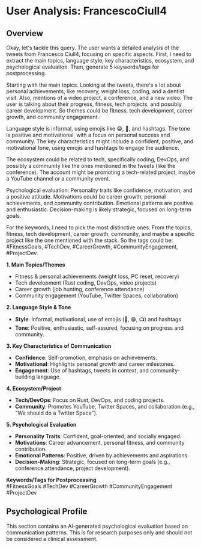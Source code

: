 # User Analysis: FrancescoCiull4

## Overview

<think>
Okay, let's tackle this query. The user wants a detailed analysis of the tweets from Francesco Ciull4, focusing on specific aspects. First, I need to extract the main topics, language style, key characteristics, ecosystem, and psychological evaluation. Then, generate 5 keywords/tags for postprocessing.

Starting with the main topics. Looking at the tweets, there's a lot about personal achievements, like recovery, weight loss, coding, and a dentist visit. Also, mentions of a video project, a conference, and a new video. The user is talking about their progress, fitness, tech projects, and possibly career development. So themes could be fitness, tech development, career growth, and community engagement.

Language style is informal, using emojis like 😁, 🎉, and hashtags. The tone is positive and motivational, with a focus on personal success and community. The key characteristics might include a confident, positive, and motivational tone, using emojis and hashtags to engage the audience.

The ecosystem could be related to tech, specifically coding, DevOps, and possibly a community like the ones mentioned in the tweets (like the conference). The account might be promoting a tech-related project, maybe a YouTube channel or a community event.

Psychological evaluation: Personality traits like confidence, motivation, and a positive attitude. Motivations could be career growth, personal achievements, and community contribution. Emotional patterns are positive and enthusiastic. Decision-making is likely strategic, focused on long-term goals.

For the keywords, I need to pick the most distinctive ones. From the topics, fitness, tech development, career growth, community, and maybe a specific project like the one mentioned with the stack. So the tags could be: #FitnessGoals, #TechDev, #CareerGrowth, #CommunityEngagement, #ProjectDev.
</think>

**1. Main Topics/Themes**  
- Fitness & personal achievements (weight loss, PC reset, recovery)  
- Tech development (Rust coding, DevOps, video projects)  
- Career growth (job hunting, conference attendance)  
- Community engagement (YouTube, Twitter Spaces, collaboration)  

**2. Language Style & Tone**  
- **Style**: Informal, motivational, use of emojis (🎉, 😁, 📺) and hashtags.  
- **Tone**: Positive, enthusiastic, self-assured, focusing on progress and community.  

**3. Key Characteristics of Communication**  
- **Confidence**: Self-promotion, emphasis on achievements.  
- **Motivational**: Highlights personal growth and career milestones.  
- **Engagement**: Use of hashtags, tweets in context, and community-building language.  

**4. Ecosystem/Project**  
- **Tech/DevOps**: Focus on Rust, DevOps, and coding projects.  
- **Community**: Promotes YouTube, Twitter Spaces, and collaboration (e.g., "We should do a Twitter Space").  

**5. Psychological Evaluation**  
- **Personality Traits**: Confident, goal-oriented, and socially engaged.  
- **Motivations**: Career advancement, personal fitness, and community contribution.  
- **Emotional Patterns**: Positive, driven by achievements and aspirations.  
- **Decision-Making**: Strategic, focused on long-term goals (e.g., conference attendance, project development).  

**Keywords/Tags for Postprocessing**  
#FitnessGoals #TechDev #CareerGrowth #CommunityEngagement #ProjectDev

## Psychological Profile

This section contains an AI-generated psychological evaluation based on communication patterns. This is for research purposes only and should not be considered a clinical assessment.